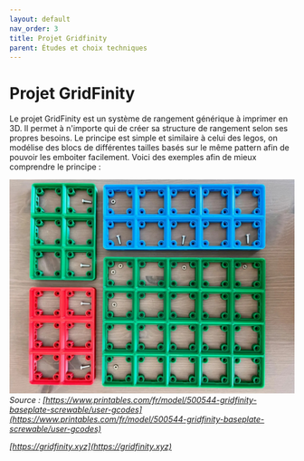 ```yaml
---
layout: default
nav_order: 3
title: Projet Gridfinity
parent: Études et choix techniques
---
```


# Projet GridFinity

Le projet GridFinity est un système de rangement générique à imprimer en 3D. Il permet à n'importe qui de créer sa structure de rangement selon ses propres besoins.
Le principe est simple et similaire à celui des legos, on modélise des blocs de différentes tailles basés sur le même pattern afin de pouvoir les emboiter facilement.
Voici des exemples afin de mieux comprendre le principe :


![Illustration du projet gidfinity](../images/gridfinity.jpg)
*Source :*
*[https://www.printables.com/fr/model/500544-gridfinity-baseplate-screwable/user-gcodes](https://www.printables.com/fr/model/500544-gridfinity-baseplate-screwable/user-gcodes)*

*[https://gridfinity.xyz](https://gridfinity.xyz)*
